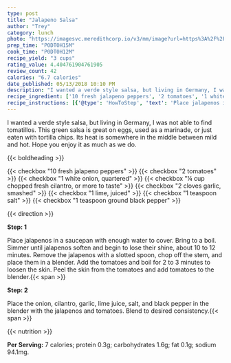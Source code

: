 ```yaml
---
type: post
title: "Jalapeno Salsa"
author: "Trey"
category: lunch
photo: "https://imagesvc.meredithcorp.io/v3/mm/image?url=https%3A%2F%2Fimages.media-allrecipes.com%2Fuserphotos%2F3298287.jpg"
prep_time: "P0DT0H15M"
cook_time: "P0DT0H12M"
recipe_yield: "3 cups"
rating_value: 4.404761904761905
review_count: 42
calories: "6.7 calories"
date_published: 05/13/2018 10:10 PM
description: "I wanted a verde style salsa, but living in Germany, I was not able to find tomatillos. This green salsa is great on eggs, used as a marinade, or just eaten with tortilla chips. Its heat is somewhere in the middle between mild and hot. Hope you enjoy it as much as we do."
recipe_ingredient: ['10 fresh jalapeno peppers', '2 tomatoes', '1 white onion, quartered', '¼ cup chopped fresh cilantro, or more to taste', '2 cloves garlic, smashed', '1 lime, juiced', '1 teaspoon salt', '1 teaspoon ground black pepper']
recipe_instructions: [{'@type': 'HowToStep', 'text': 'Place jalapenos in a saucepan with enough water to cover. Bring to a boil. Simmer until jalapenos soften and begin to lose their shine, about 10 to 12 minutes. Remove the jalapenos with a slotted spoon, chop off the stem, and place them in a blender. Add the tomatoes and boil for 2 to 3 minutes to loosen the skin. Peel the skin from the tomatoes and add tomatoes to the blender.\n'}, {'@type': 'HowToStep', 'text': 'Place the onion, cilantro, garlic, lime juice, salt, and black pepper in the blender with the jalapenos and tomatoes. Blend to desired consistency.\n'}]
---
```


I wanted a verde style salsa, but living in Germany, I was not able to find tomatillos. This green salsa is great on eggs, used as a marinade, or just eaten with tortilla chips. Its heat is somewhere in the middle between mild and hot. Hope you enjoy it as much as we do. 

{{< boldheading >}}

{{< checkbox "10  fresh jalapeno peppers" >}}
{{< checkbox "2  tomatoes" >}}
{{< checkbox "1  white onion, quartered" >}}
{{< checkbox "¼ cup chopped fresh cilantro, or more to taste" >}}
{{< checkbox "2 cloves garlic, smashed" >}}
{{< checkbox "1  lime, juiced" >}}
{{< checkbox "1 teaspoon salt" >}}
{{< checkbox "1 teaspoon ground black pepper" >}}


{{< direction >}}

**Step: 1**

Place jalapenos in a saucepan with enough water to cover. Bring to a boil. Simmer until jalapenos soften and begin to lose their shine, about 10 to 12 minutes. Remove the jalapenos with a slotted spoon, chop off the stem, and place them in a blender. Add the tomatoes and boil for 2 to 3 minutes to loosen the skin. Peel the skin from the tomatoes and add tomatoes to the blender.{{< span >}}

**Step: 2**

Place the onion, cilantro, garlic, lime juice, salt, and black pepper in the blender with the jalapenos and tomatoes. Blend to desired consistency.{{< span >}}

{{< nutrition >}}

**Per Serving:** 7 calories; protein 0.3g; carbohydrates 1.6g; fat 0.1g; sodium 94.1mg.